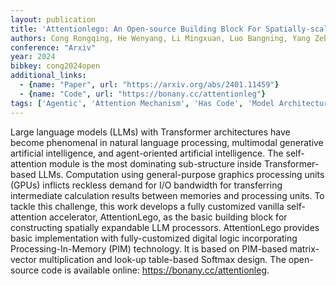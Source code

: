 ```yaml
---
layout: publication
title: 'Attentionlego: An Open-source Building Block For Spatially-scalable Large Language Model Accelerator With Processing-in-memory Technology'
authors: Cong Rongqing, He Wenyang, Li Mingxuan, Luo Bangning, Yang Zebin, Yang Yuchao, Huang Ru, Yan Bonan
conference: "Arxiv"
year: 2024
bibkey: cong2024open
additional_links:
  - {name: "Paper", url: "https://arxiv.org/abs/2401.11459"}
  - {name: "Code", url: "https://bonany.cc/attentionleg"}
tags: ['Agentic', 'Attention Mechanism', 'Has Code', 'Model Architecture', 'Multimodal Models', 'Pretraining Methods', 'Transformer']
---
```

Large language models (LLMs) with Transformer architectures have become phenomenal in natural language processing, multimodal generative artificial intelligence, and agent-oriented artificial intelligence. The self-attention module is the most dominating sub-structure inside Transformer-based LLMs. Computation using general-purpose graphics processing units (GPUs) inflicts reckless demand for I/O bandwidth for transferring intermediate calculation results between memories and processing units. To tackle this challenge, this work develops a fully customized vanilla self-attention accelerator, AttentionLego, as the basic building block for constructing spatially expandable LLM processors. AttentionLego provides basic implementation with fully-customized digital logic incorporating Processing-In-Memory (PIM) technology. It is based on PIM-based matrix-vector multiplication and look-up table-based Softmax design. The open-source code is available online: https://bonany.cc/attentionleg.
